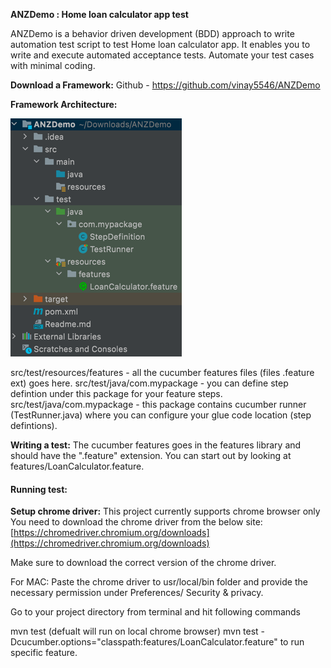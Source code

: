 **ANZDemo : Home loan calculator app test**

ANZDemo is a behavior driven development (BDD) approach to write automation test script to test Home loan calculator app.
It enables you to write and execute automated acceptance tests.
Automate your test cases with minimal coding.

**Download a Framework:** 
Github - https://github.com/vinay5546/ANZDemo



**Framework Architecture:**

![img.png](img.png)

src/test/resources/features - all the cucumber features files (files .feature ext) goes here.
src/test/java/com.mypackage - you can define step defintion under this package for your feature steps.
src/test/java/com.mypackage - this package contains cucumber runner (TestRunner.java) where you can configure your glue code location (step defintions).

**Writing a test:**
The cucumber features goes in the features library and should have the ".feature" extension.
You can start out by looking at features/LoanCalculator.feature.

#### **Running test:**

**Setup chrome driver:** 
This project currently supports chrome browser only
You need to download the chrome driver from the below site:
[https://chromedriver.chromium.org/downloads](https://chromedriver.chromium.org/downloads)

Make sure to download the correct version of the chrome driver.

For MAC: Paste the chrome driver to usr/local/bin folder and provide the necessary permission 
under Preferences/ Security & privacy.

Go to your project directory from terminal and hit following commands

mvn test (defualt will run on local chrome browser)
mvn test -Dcucumber.options="classpath:features/LoanCalculator.feature" to run specific feature.
